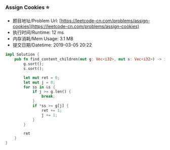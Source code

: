 
### Assign Cookies :star:
- 题目地址/Problem Url: [https://leetcode-cn.com/problems/assign-cookies](https://leetcode-cn.com/problems/assign-cookies)
- 执行时间/Runtime: 12 ms 
- 内存消耗/Mem Usage: 3.1 MB
- 提交日期/Datetime: 2019-03-05 20:22

```rust
impl Solution {
    pub fn find_content_children(mut g: Vec<i32>, mut s: Vec<i32>) -> i32 {
        g.sort();
        s.sort();

        let mut ret = 0;
        let mut j = 0;
        for ss in &s {
            if j >= g.len() {
                break;
            }
            if *ss >= g[j] {
                ret += 1;
                j += 1;
            }
        }

        ret
    }
}


```
